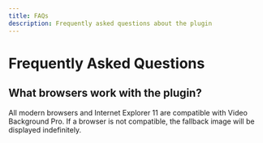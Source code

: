 ```yaml
---
title: FAQs
description: Frequently asked questions about the plugin
---
```


# Frequently Asked Questions

## What browsers work with the plugin?

All modern browsers and Internet Explorer 11 are compatible with Video Background Pro. If a browser is not compatible, the fallback image will be displayed indefinitely.